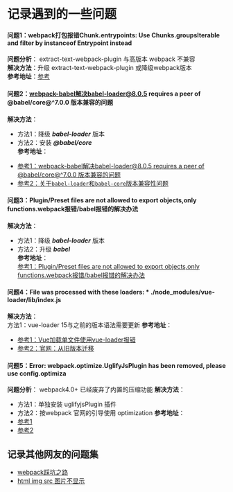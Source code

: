 记录遇到的一些问题
=========================================
#### 问题1：webpack打包报错Chunk.entrypoints: Use Chunks.groupsIterable and filter by instanceof Entrypoint instead  
**问题分析**： extract-text-webpack-plugin 与高版本 webpack 不兼容  
**解决方法**：升级 extract-text-webpack-plugin 或降级webpack版本  
**参考地址**：[参考](https://blog.csdn.net/qq_35585701/article/details/81041584)


#### 问题2：webpack-babel解决babel-loader@8.0.5 requires a peer of @babel/core@^7.0.0 版本兼容的问题
**解决方法**：  
+ 方法1：降级 ***babel-loader*** 版本  
+ 方法2：安装 ***@babel/core***  
**参考地址**：
 * [参考1：webpack-babel解决babel-loader@8.0.5 requires a peer of @babel/core@^7.0.0 版本兼容的问题](https://blog.csdn.net/qq_34979346/article/details/99983375)
 * [参考2：关于`babel-loader`和`babel-core`版本兼容性问题](https://www.cnblogs.com/codebook/p/10285475.html)


#### 问题3：Plugin/Preset files are not allowed to export objects,only functions.webpack报错/babel报错的解决办法
**解决方法**：  
+ 方法1：降级 ***babel-loader*** 版本  
+ 方法2：升级 ***babel***  
**参考地址**：  
 [参考1：Plugin/Preset files are not allowed to export objects,only functions.webpack报错/babel报错的解决办法](https://www.jianshu.com/p/7d26443001b9)


#### 问题4：File was processed with these loaders: * ./node_modules/vue-loader/lib/index.js
**解决方法**：  
方法1：vue-loader 15与之前的版本语法需要更新
**参考地址**：  
 + [参考1：Vue加载单文件使用vue-loader报错](https://blog.csdn.net/zyx527734377/article/details/98640617)
 + [参考2：官网：从旧版本迁移](https://vue-loader.vuejs.org/migrating.html#notable-breaking-changes)


#### 问题5：Error: webpack.optimize.UglifyJsPlugin has been removed, please use config.optimiza
**问题分析**： webpack4.0+  已经废弃了内置的压缩功能
**解决方法**：  
+ 方法1：单独安装 uglifyjsPlugin 插件
+ 方法2：按webpack 官网的引导使用 optimization
**参考地址**：  
 + [参考1](https://www.cnblogs.com/planetwithpig/p/11904870.html)
 + [参考2](https://blog.csdn.net/cominglately/article/details/89525175)




## 记录其他网友的问题集
+ [webpack踩坑之路](https://www.jianshu.com/p/ceaf950a027b)
+ [html img src 图片不显示](https://blog.csdn.net/zc135565/article/details/104166781)
